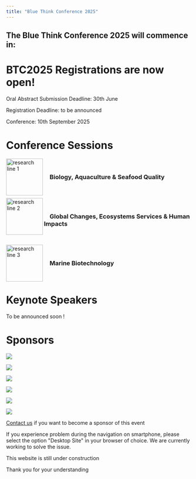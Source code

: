 ```yaml
---
title: "Blue Think Conference 2025"
---
```


<div id="countdown">
  <h2>The Blue Think Conference 2025 will commence in: </h2>
  <p id="countdown-timer"></p>
</div>
<script src="https://phdcommitee.github.io/btc2025/assets/js/countdown.js"></script>

# BTC2025 Registrations are now open!

Oral Abstract Submission Deadline: 30th June

Registration Deadline: to be announced

Conference: 10th September 2025

# Conference Sessions
<img src="https://phdcommitee.github.io/btc2025//assets/images/1.png" alt="research line 1" align="left" width="100" height="100">
&nbsp;

### &nbsp; &nbsp; Biology, Aquaculture & Seafood Quality 

&nbsp;

<img src="https://phdcommitee.github.io/btc2025//assets/images/2.png" alt="research line 2" align="left" width="100" height="100">
&nbsp;

### &nbsp; &nbsp; Global Changes, Ecosystems Services & Human Impacts

&nbsp;

<img src="https://phdcommitee.github.io/btc2025//assets/images/3.png" alt="research line 3" align="left" width="100" height="100">
&nbsp;

### &nbsp; &nbsp; Marine Biotechnology

&nbsp;

# Keynote Speakers
To be announced soon !

# Sponsors

<a href="https://www.ciimar.up.pt/"><img src="https://phdcommitee.github.io/btc2025/assets/images/CIIMAR_logo.png"></a>

<a href="https://ccmar.ualg.pt/"><img src="https://phdcommitee.github.io/btc2025/assets/images/CCMAR_logo.png"></a>

<a href="https://leixoes.apdl.pt/"><img src="https://phdcommitee.github.io/btc2025/assets/images/LEIXOES_logo.png"></a>

<a href="https://www.ciimar.up.pt/pt-pt/first-cimar-la-meeting/"><img src="https://phdcommitee.github.io/btc2025/assets/images/CIMAR_logo.jpg"></a>

<a href="https://www.odisseias.com/"><img src="https://phdcommitee.github.io/btc2025/assets/images/ODISSEIAS_logo.png"></a>

<a href="https://www.stabvida.com/"><img src="https://phdcommitee.github.io/btc2025/assets/images/STABVIDA_logo.png"></a>





<a href="mailto:bluethinkconference@gmail.com">Contact us</a> if you want to become a sponsor of this event


If you experience problem during the navigation on smartphone, please select the option "Desktop Site" in your browser of choice. We are currently working to solve the issue.

This website is still under construction

Thank you for your understanding 




